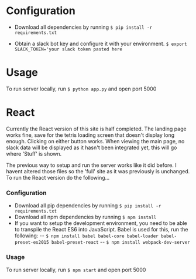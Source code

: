 # Configuration

- Download all dependencies by running `$ pip install -r requirements.txt`

- Obtain a slack bot key and configure it with your environment.
`$ export SLACK_TOKEN='your slack token pasted here`


# Usage
To run server locally, run `$ python app.py` and open port 5000

# **React**
Currently the React version of this site is half completed. The landing page works fine, save for the tetris loading screen that doesn't display long enough. Clicking on either button works. When viewing the main page, no slack data will be displayed as it hasn't been integrated yet, this will go where 'Stuff' is shown.

The previous way to setup and run the server works like it did before. I havent altered those files so the 'full' site as it was previously is unchanged. To run the React version do the following...

### Configuration

- Download all pip dependencies by running `$ pip install -r requirements.txt`
- Download all npm dependencies by running `$ npm install`
- If you want to setup the development environment, you need to be able to transpile the React ES6 into JavaScript. Babel is used for this, run the following:
-- `$ npm install babel babel-core babel-loader babel-preset-es2015 babel-preset-react`
-- `$ npm install webpack-dev-server`
### Usage
To run server locally, run `$ npm start` and open port 5000